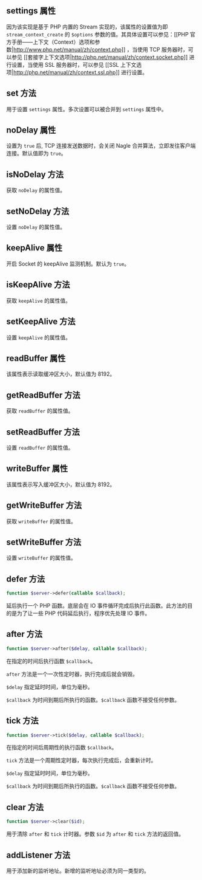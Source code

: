 ## settings 属性

因为该实现是基于 PHP 内置的 Stream 实现的，该属性的设置值为即 `stream_context_create` 的 `$options` 参数的值。其具体设置可以参见：[[PHP 官方手册——上下文（Context）选项和参数|http://www.php.net/manual/zh/context.php]] ，当使用 TCP 服务器时，可以参见 [[套接字上下文选项|http://php.net/manual/zh/context.socket.php]] 进行设置，当使用 SSL 服务器时，可以参见 [[SSL 上下文选项|http://php.net/manual/zh/context.ssl.php]] 进行设置。

## set 方法

用于设置 `settings` 属性。多次设置可以被合并到 `settings` 属性中。

## noDelay 属性

设置为 `true` 后, TCP 连接发送数据时，会关闭 Nagle 合并算法，立即发往客户端连接。默认值即为 `true`。

## isNoDelay 方法

获取 `noDelay` 的属性值。

## setNoDelay 方法

设置 `noDelay` 的属性值。

## keepAlive 属性

开启 Socket 的 keepAlive 监测机制。默认为 `true`。

## isKeepAlive 方法

获取 `keepAlive` 的属性值。

## setKeepAlive 方法

设置 `keepAlive` 的属性值。

## readBuffer 属性

该属性表示读取缓冲区大小，默认值为 8192。

## getReadBuffer 方法

获取 `readBuffer` 的属性值。

## setReadBuffer 方法

设置 `readBuffer` 的属性值。

## writeBuffer 属性

该属性表示写入缓冲区大小，默认值为 8192。

## getWriteBuffer 方法

获取 `writeBuffer` 的属性值。

## setWriteBuffer 方法

设置 `writeBuffer` 的属性值。

## defer 方法

```php
function $server->defer(callable $callback);
```

延后执行一个 PHP 函数。底层会在 IO 事件循环完成后执行此函数。此方法的目的是为了让一些 PHP 代码延后执行，程序优先处理 IO 事件。

## after 方法

```php
function $server->after($delay, callable $callback);
```

在指定的时间后执行函数 `$callback`。

`after` 方法是一个一次性定时器，执行完成后就会销毁。

`$delay` 指定延时时间，单位为毫秒。

`$callback` 为时间到期后所执行的函数。`$callback` 函数不接受任何参数。

## tick 方法

```php
function $server->tick($delay, callable $callback);
```

在指定的时间后周期性的执行函数 `$callback`。

`tick` 方法是一个周期性定时器，每次执行完成后，会重新计时。

`$delay` 指定延时时间，单位为毫秒。

`$callback` 为时间到期后所执行的函数。`$callback` 函数不接受任何参数。

## clear 方法

```php
function $server->clear($id);
```

用于清除 `after` 和 `tick` 计时器。参数 `$id` 为 `after` 和 `tick` 方法的返回值。

## addListener 方法

用于添加新的监听地址。新增的监听地址必须为同一类型的。
